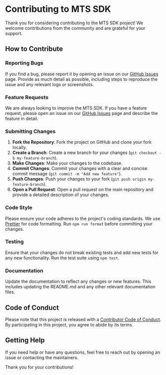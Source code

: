 # Contributing to MTS SDK

Thank you for considering contributing to the MTS SDK project! We welcome contributions from the community and are grateful for your support.

## How to Contribute

### Reporting Bugs

If you find a bug, please report it by opening an issue on our [GitHub Issues](https://github.com/your-repo/mts-sdk/issues) page. Provide as much detail as possible, including steps to reproduce the issue and any relevant logs or screenshots.

### Feature Requests

We are always looking to improve the MTS SDK. If you have a feature request, please open an issue on our [GitHub Issues](https://github.com/your-repo/mts-sdk/issues) page and describe the feature in detail.

### Submitting Changes

1. **Fork the Repository**: Fork the project on GitHub and clone your fork locally.
2. **Create a Branch**: Create a new branch for your changes (`git checkout -b my-feature-branch`).
3. **Make Changes**: Make your changes to the codebase.
4. **Commit Changes**: Commit your changes with a clear and concise commit message (`git commit -m "Add new feature"`).
5. **Push Changes**: Push your changes to your fork (`git push origin my-feature-branch`).
6. **Open a Pull Request**: Open a pull request on the main repository and provide a detailed description of your changes.

### Code Style

Please ensure your code adheres to the project's coding standards. We use [Prettier](https://prettier.io/) for code formatting. Run `npm run format` before committing your changes.

### Testing

Ensure that your changes do not break existing tests and add new tests for any new functionality. Run the test suite using `npm test`.

### Documentation

Update the documentation to reflect any changes or new features. This includes updating the README.md and any other relevant documentation files.

## Code of Conduct

Please note that this project is released with a [Contributor Code of Conduct](CODE_OF_CONDUCT.md). By participating in this project, you agree to abide by its terms.

## Getting Help

If you need help or have any questions, feel free to reach out by opening an issue or contacting the maintainers.

Thank you for your contributions!
